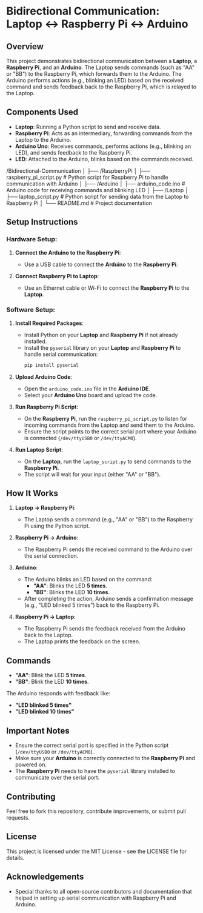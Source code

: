 # Bidirectional Communication: Laptop ↔ Raspberry Pi ↔ Arduino

## Overview
This project demonstrates bidirectional communication between a **Laptop**, a **Raspberry Pi**, and an **Arduino**. The Laptop sends commands (such as "AA" or "BB") to the Raspberry Pi, which forwards them to the Arduino. The Arduino performs actions (e.g., blinking an LED) based on the received command and sends feedback back to the Raspberry Pi, which is relayed to the Laptop.

## Components Used
- **Laptop**: Running a Python script to send and receive data.
- **Raspberry Pi**: Acts as an intermediary, forwarding commands from the Laptop to the Arduino.
- **Arduino Uno**: Receives commands, performs actions (e.g., blinking an LED), and sends feedback to the Raspberry Pi.
- **LED**: Attached to the Arduino, blinks based on the commands received.

/Bidirectional-Communication
│
├── /RaspberryPi
│   ├── raspberry_pi_script.py  # Python script for Raspberry Pi to handle communication with Arduino
│
├── /Arduino
│   ├── arduino_code.ino        # Arduino code for receiving commands and blinking LED
│
├── /Laptop
│   ├── laptop_script.py        # Python script for sending data from the Laptop to Raspberry Pi
│
└── README.md                   # Project documentation

## Setup Instructions

### Hardware Setup:
1. **Connect the Arduino to the Raspberry Pi**:
   - Use a USB cable to connect the **Arduino** to the **Raspberry Pi**.

2. **Connect Raspberry Pi to Laptop**:
   - Use an Ethernet cable or Wi-Fi to connect the **Raspberry Pi** to the **Laptop**.

### Software Setup:
1. **Install Required Packages**:
   - Install Python on your **Laptop** and **Raspberry Pi** if not already installed.
   - Install the `pyserial` library on your **Laptop** and **Raspberry Pi** to handle serial communication:
     ```bash
     pip install pyserial
     ```

2. **Upload Arduino Code**:
   - Open the `arduino_code.ino` file in the **Arduino IDE**.
   - Select your **Arduino Uno** board and upload the code.

3. **Run Raspberry Pi Script**:
   - On the **Raspberry Pi**, run the `raspberry_pi_script.py` to listen for incoming commands from the Laptop and send them to the Arduino.
   - Ensure the script points to the correct serial port where your Arduino is connected (`/dev/ttyUSB0` or `/dev/ttyACM0`).

4. **Run Laptop Script**:
   - On the **Laptop**, run the `laptop_script.py` to send commands to the **Raspberry Pi**.
   - The script will wait for your input (either "AA" or "BB").

## How It Works

1. **Laptop → Raspberry Pi**:
   - The Laptop sends a command (e.g., "AA" or "BB") to the Raspberry Pi using the Python script.

2. **Raspberry Pi → Arduino**:
   - The Raspberry Pi sends the received command to the Arduino over the serial connection.

3. **Arduino**:
   - The Arduino blinks an LED based on the command:
     - **"AA"**: Blinks the LED **5 times**.
     - **"BB"**: Blinks the LED **10 times**.
   - After completing the action, Arduino sends a confirmation message (e.g., "LED blinked 5 times") back to the Raspberry Pi.

4. **Raspberry Pi → Laptop**:
   - The Raspberry Pi sends the feedback received from the Arduino back to the Laptop.
   - The Laptop prints the feedback on the screen.

## Commands
- **"AA"**: Blink the LED **5 times**.
- **"BB"**: Blink the LED **10 times**.

The Arduino responds with feedback like:
- **"LED blinked 5 times"**
- **"LED blinked 10 times"**

## Important Notes

- Ensure the correct serial port is specified in the Python script (`/dev/ttyUSB0` or `/dev/ttyACM0`).
- Make sure your **Arduino** is correctly connected to the **Raspberry Pi** and powered on.
- The **Raspberry Pi** needs to have the `pyserial` library installed to communicate over the serial port.

## Contributing
Feel free to fork this repository, contribute improvements, or submit pull requests.

## License
This project is licensed under the MIT License - see the LICENSE file for details.

## Acknowledgements
- Special thanks to all open-source contributors and documentation that helped in setting up serial communication with Raspberry Pi and Arduino.
